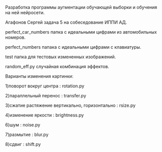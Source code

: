 Разработка программы аугментации обучающей выборки и обучения на ней нейросети.

Агафонов Сергей задача 5 на собеседование ИППИ АД.


perfect_car_numbers папка с идеальными цифрами из автомобильных номеров.

perfect_numbers папака с идеальными цифрами с клавиатуры. 

test папка для тестовых измененных изображений. 

random_eff.py случайная комбинация эффектов.


Варианты изменения картинки:

1)поворот вокруг центра : rotation.py

2)параллельный перенос : transfer.py

3)сжатие растяжение вертикально, горизонтально : rsize.py

4)изменение яркости : brightness.py

6)шум : noise.py

7)размытие : blur.py

8)сдвиг : shift.py
